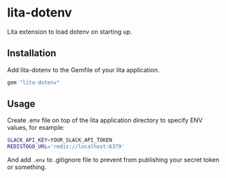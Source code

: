 # lita-dotenv

Lita extension to load dotenv on starting up.

## Installation

Add lita-dotenv to the Gemfile of your lita application.

``` ruby
gem "lita-dotenv"
```

## Usage

Create .env file on top of the lita application directory to specify ENV values, for example:

```bash
SLACK_API_KEY=YOUR_SLACK_API_TOKEN
REDISTOGO_URL='redis://localhost:6379'
```

And add `.env` to .gitignore file to prevent from publishing your secret token or something.
